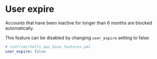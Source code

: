 # User expire

Accounts that have been inactive for longer than 6 months are blocked automatically.

This feature can be disabled by changing `user_expire` setting to false:
```yaml
# conf/cmi/helfi_api_base.features.yml
user_expire: false
```
